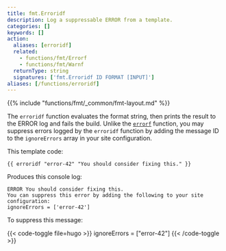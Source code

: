 ```yaml
---
title: fmt.Erroridf
description: Log a suppressable ERROR from a template.
categories: []
keywords: []
action:
  aliases: [erroridf]
  related:
    - functions/fmt/Errorf
    - functions/fmt/Warnf
  returnType: string
  signatures: ['fmt.Erroridf ID FORMAT [INPUT]']
aliases: [/functions/erroridf]
---
```


{{% include "functions/fmt/_common/fmt-layout.md" %}}

The `erroridf` function evaluates the format string, then prints the result to the ERROR log and fails the build. Unlike the [`errorf`] function, you may suppress errors logged by the `erroridf` function by adding the message ID to the `ignoreErrors` array in your site configuration.

This template code:

```go-html-template
{{ erroridf "error-42" "You should consider fixing this." }}
```

Produces this console log:

```text
ERROR You should consider fixing this.
You can suppress this error by adding the following to your site configuration:
ignoreErrors = ['error-42']
```

To suppress this message:

{{< code-toggle file=hugo >}}
ignoreErrors = ["error-42"]
{{< /code-toggle >}}

[`errorf`]: /functions/fmt/errorf
